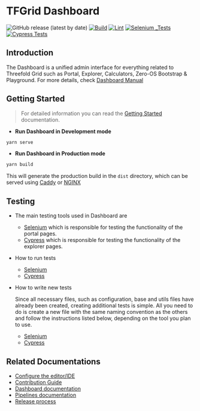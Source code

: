 # TFGrid Dashboard

![GitHub release (latest by date)](https://img.shields.io/github/v/release/threefoldtech/tfgrid_dashboard)
[![Build](https://github.com/threefoldtech/tfgrid_dashboard/actions/workflows/build.yml/badge.svg)](https://github.com/threefoldtech/tfgrid_dashboard/actions/workflows/build.yml)
[![Lint](https://github.com/threefoldtech/tfgrid_dashboard/actions/workflows/lint.yaml/badge.svg)](https://github.com/threefoldtech/tfgrid_dashboard/actions/workflows/lint.yaml)
[![Selenium _Tests](https://github.com/threefoldtech/tfgrid_dashboard/actions/workflows/Selenium.yaml/badge.svg)](https://github.com/threefoldtech/tfgrid_dashboard/actions/workflows/Selenium.yaml)
[![Cypress Tests](https://github.com/threefoldtech/tfgrid_dashboard/actions/workflows/Cypress.yaml/badge.svg)](https://github.com/threefoldtech/tfgrid_dashboard/actions/workflows/Cypress.yaml)

## Introduction

The Dashboard is a unified admin interface for everything related to Threefold Grid such as Portal, Explorer, Calculators, Zero-OS Bootstrap & Playground. For more details, check [Dashboard Manual](https://library.threefold.me/info/manual/#/manual__dashboard_readme)

## Getting Started

> For detailed information you can read the [Getting Started](./docs/getting_started.md) documentation.

- **Run Dashboard in Development mode**

```bash
yarn serve
```

- **Run Dashboard in Production mode**

```bash
yarn build
```

This will generate the production build in the `dist` directory, which can be served using [Caddy](https://caddyserver.com/) or [NGINX](https://www.nginx.com/)

## Testing

- The main testing tools used in Dashboard are 
  - [Selenium](https://www.selenium.dev/) which is responsible for testing the functionality of the portal pages.
  - [Cypress](https://www.cypress.io/) which is responsible for testing the functionality of the explorer pages.

- How to run tests
  - [Selenium](./docs/selenium.md)
  - [Cypress](./docs/Cypress.md) 
- How to write new tests

  Since all necessary files, such as configuration, base and utils files have already been created, creating additional tests is simple. All you need to do is create a new file with the same naming convention as the others and follow the instructions listed below, depending on the tool you plan to use. 
  - [Selenium](https://www.selenium.dev/documentation/webdriver/getting_started/first_script/)
  - [Cypress](https://docs.cypress.io/guides/end-to-end-testing/writing-your-first-end-to-end-test)

## Related Documentations

- [Configure the editor/IDE](./docs/editor_config.md)
- [Contribution Guide](./docs/Contribution.md)
- [Dashboard documentation](https://library.threefold.me/info/manual/#/manual__dashboard_readme)
- [Pipelines documentation](./docs/workflows.md)
- [Release process](./docs/release.md)
